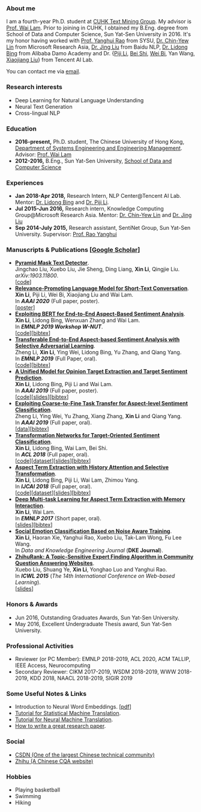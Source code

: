 ### About me
I am a fourth-year Ph.D. student at [CUHK Text Mining Group](http://www1.se.cuhk.edu.hk/~textmine/). My advisor is [Prof. Wai Lam](http://www.se.cuhk.edu.hk/people/wlam.html). Prior to joining in CUHK, I obtained my B.Eng. degree from School of Data and Computer Science, Sun Yat-Sen University in 2016. It's my honor having worked with [Prof. Yanghui Rao](http://sdcs.sysu.edu.cn/node/2471) from SYSU, [Dr. Chin-Yew Lin](https://www.microsoft.com/en-us/research/people/cyl/) from Microsoft Research Asia, [Dr. Jing Liu](http://www.machinereading.ai/) from Baidu NLP, [Dr. Lidong Bing](http://www.cs.cmu.edu/~lbing/) from Alibaba Damo Academy and Dr. {[Piji Li](http://lipiji.com/), [Bei Shi](https://scholar.google.com.hk/citations?user=UJ_tgMYAAAAJ&hl=zh-CN), [Wei Bi](https://scholar.google.com/citations?user=aSJcgQMAAAAJ&hl=zh-CN), Yan Wang, [Xiaojiang Liu](https://scholar.google.com/citations?user=ukdqC6IAAAAJ&hl=zh-CN)} from Tencent AI Lab.

You can contact me via [email](mailto:lixin4ever@gmail.com). 

### Research interests 
* Deep Learning for Natural Language Understanding
* Neural Text Generation
* Cross-lingual NLP

### Education
* **2016-present,**    Ph.D. student, The Chinese University of Hong Kong, [Department of Systems Engineering and Engineering Management](http://www.se.cuhk.edu.hk/). Advisor: [Prof. Wai Lam](http://www.se.cuhk.edu.hk/people/wlam.html)
* **2012-2016,**    B.Eng., Sun Yat-Sen University, [School of Data and Computer Science](http://sdcs.sysu.edu.cn/)

### Experiences
* **Jan 2018-Apr 2018,**    Research Intern, NLP Center@Tencent AI Lab. Mentor: [Dr. Lidong Bing](http://www.cs.cmu.edu/~lbing/) and [Dr. Piji Li](http://lipiji.com/).
* **Jul 2015-Jun 2016,**    Research intern, Knowledge Computing Group@Microsoft Research Asia. Mentor: [Dr. Chin-Yew Lin](https://www.microsoft.com/en-us/research/people/cyl/) and [Dr. Jing Liu](http://www.machinereading.ai/)
* **Sep 2014-July 2015,**    Research assistant, SentiNet Group, Sun Yat-Sen University. Supervisor: [Prof. Rao Yanghui](http://sdcs.sysu.edu.cn/node/2471)

### Manuscripts & Publications [[Google Scholar](https://scholar.google.com.hk/citations?user=syD9lxQAAAAJ&hl=zh-CN)]
  * **[Pyramid Mask Text Detector](https://arxiv.org/abs/1903.11800)**.  
Jingchao Liu, Xuebo Liu, Jie Sheng, Ding Liang, **Xin Li**, Qingjie Liu.  
_arXiv:1903.11800_.  
[[code](https://github.com/STVIR/PMTD)]  
* **[Relevance-Promoting Language Model for Short-Text Conversation](https://arxiv.org/pdf/1911.11489.pdf)**.  
**Xin Li**, Piji Li, Wei Bi, Xiaojiang Liu and Wai Lam.  
In ***AAAI 2020*** (Full paper, poster).  
[[poster](paper/AAAI2020/poster/lixin_aaai20_poster.pdf)]
* **[Exploiting BERT for End-to-End Aspect-Based Sentiment Analysis](https://arxiv.org/pdf/1910.00883.pdf)**.  
**Xin Li**, Lidong Bing, Wenxuan Zhang and Wai Lam.  
In ***EMNLP 2019 Workshop W-NUT***.  
[[code](https://github.com/lixin4ever/BERT-E2E-ABSA)][[bibtex](https://www.aclweb.org/anthology/D19-5505.bib)]
* **[Transferable End-to-End Aspect-based Sentiment Analysis with Selective Adversarial Learning](https://www.aclweb.org/anthology/D19-1466.pdf)**.  
Zheng Li, **Xin Li**, Ying Wei, Lidong Bing, Yu Zhang, and Qiang Yang.  
In ***EMNLP 2019*** (Full Paper, oral).  
[[code](https://github.com/hsqmlzno1/Transferable-E2E-ABSA)][[bibtex](https://www.aclweb.org/anthology/D19-1466.bib)] 
* **[A Unified Model for Opinion Target Extraction and Target Sentiment Prediction](https://aaai.org/ojs/index.php/AAAI/article/view/4643/4521)**.  
**Xin Li**, Lidong Bing, Piji Li and Wai Lam.  
In ***AAAI 2019*** (Full paper, poster).  
[[code](https://github.com/lixin4ever/E2E-TBSA)][[slides](paper/AAAI2019/slides/aaai19_lixin_slides.pdf)][[bibtex](https://scholar.googleusercontent.com/scholar.bib?q=info:h-A0KmeL5u8J:scholar.google.com/&output=citation&scisdr=CgUIw1ZYEKyn7rPPsRg:AAGBfm0AAAAAXVTKqRg56WbttCzFIeLcYQPc4U83AHQ_&scisig=AAGBfm0AAAAAXVTKqRbPExBVQNFg4uY7CZdrUxz4ViXE&scisf=4&ct=citation&cd=-1&hl=zh-CN)]
* **[Exploiting Coarse-to-Fine Task Transfer for Aspect-level Sentiment Classification](https://aaai.org/ojs/index.php/AAAI/article/view/4332/4210)**.  
Zheng Li, Ying Wei, Yu Zhang, Xiang Zhang, **Xin Li** and Qiang Yang.  
In ***AAAI 2019*** (Full paper, oral).  
[[data](https://github.com/hsqmlzno1/MGAN)][[bibtex](https://scholar.googleusercontent.com/scholar.bib?q=info:U9sRIFCcv7QJ:scholar.google.com/&output=citation&scisdr=CgUIw1ZYEKyn7rPP5X8:AAGBfm0AAAAAXVTK_X9bj2TieC6RWs2RWFXzuzMVWR7p&scisig=AAGBfm0AAAAAXVTK_S1_JC8YcA9Slk0nTdFsOBdSLsnY&scisf=4&ct=citation&cd=-1&hl=zh-CN)]
* **[Transformation Networks for Target-Oriented Sentiment Classification](https://www.aclweb.org/anthology/P18-1087.pdf)**.  
**Xin Li**, Lidong Bing, Wai Lam, Bei Shi.  
In ***ACL 2018*** (Full paper, oral).  
[[code](https://github.com/lixin4ever/TNet)][[dataset](https://github.com/lixin4ever/TNet/tree/master/dataset)][[slides](paper/ACL2018/slides/acl18_lixin_slides.pdf)][[bibtex](https://www.aclweb.org/anthology/P18-1087.bib)]
* **[Aspect Term Extraction with History Attention and Selective Transformation](https://www.ijcai.org/proceedings/2018/0583.pdf)**.  
**Xin Li**, Lidong Bing, Piji Li, Wai Lam, Zhimou Yang.  
In ***IJCAI 2018*** (Full paper, oral).  
[[code](https://github.com/lixin4ever/HAST)][[dataset](https://github.com/lixin4ever/HAST/tree/master/raw_data)][[slides](paper/IJCAI2018/slides/lixin_ijcai18_slides.pdf)][[bibtex](https://dblp.org/rec/bibtex/conf/ijcai/LiBLLY18)]
* **[Deep Multi-task Learning for Aspect Term Extraction with Memory Interaction](https://www.aclweb.org/anthology/D17-1310.pdf)**.  
**Xin Li**, Wai Lam.  
In ***EMNLP 2017*** (Short paper, oral).  
[[slides](paper/EMNLP2017/slides/EMNLP_slides.pdf)][[bibtex](https://www.aclweb.org/anthology/D17-1310.bib)]
* **[Social Emotion Classification Based on Noise Aware Training](https://www.sciencedirect.com/science/article/pii/S0169023X17303506)**.  
**Xin Li**, Haoran Xie, Yanghui Rao, Xuebo Liu, Tak-Lam Wong, Fu Lee Wang.  
In _Data and Knowledge Engineering Journal_ (**DKE Journal**).  
* **[ZhihuRank: A Topic-Sensitive Expert Finding Algorithm in Community Question Answering Websites](https://link.springer.com/content/pdf/10.1007%2F978-3-319-25515-6_15.pdf)**.  
Xuebo Liu, Shuang Ye, **Xin Li**, Yonghao Luo and Yanghui Rao.  
In ***ICWL 2015*** (_The 14th International Conference on Web-based Learning_).  
[[slides](paper/ICWL2015/slides/icwl_2015_slides.pdf)]

### Honors & Awards
* Jun 2016, Outstanding Graduates Awards, Sun Yat-Sen University.
* May 2016, Excellent Undergraduate Thesis award, Sun Yat-Sen University.

### Professional Activities
* Reviewer (or PC Member): EMNLP 2018-2019, ACL 2020, ACM TALLIP, IEEE Access, Neurocomputing
* Secondary Reviewer: CIKM 2017-2019, WSDM 2018-2019, WWW 2018-2019, KDD 2018, NAACL 2018-2019, SIGIR 2019

### Some Useful Notes & Links
* Introduction to Neural Word Embeddings. [[pdf](notes/NWE.pdf)]
* [Tutorial for Statistical Machine Translation](http://www.lsi.upc.edu/~cristinae/CV/docs/tutorialSMTprint.pdf).
* [Tutorial for Neural Machine Translation](https://nlp.stanford.edu/projects/nmt/Luong-Cho-Manning-NMT-ACL2016-v4.pdf).
* [How to write a great research paper](https://www.microsoft.com/en-us/research/wp-content/uploads/2016/07/How-to-write-a-great-research-paper.pdf).

### Social
* [CSDN (One of the largest Chinese technical community)](http://blog.csdn.net/u010551621)
* [Zhihu (A Chinese CQA website)](https://www.zhihu.com/people/li-xin-26-75-10)

### Hobbies
* Playing basketball
* Swimming
* Hiking
